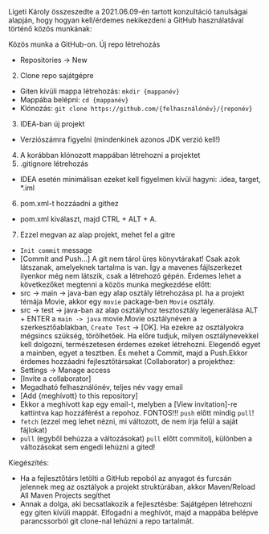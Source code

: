 Ligeti Károly összeszedte a 2021.06.09-én tartott konzultáció tanulságai alapján, hogy hogyan
kell/érdemes nekikezdeni a GitHub használatával történő közös munkának:

Közös munka a GitHub-on. Új repo létrehozás
- Repositories -> New
2. Clone repo sajátgépre
- Giten kívüli mappa létrehozás: `mkdir {mappanév}`
- Mappába belépni: `cd {mappanév}`
- Klónozás: `git clone https://github.com/{felhasználónév}/{reponév}`
3. IDEA-ban új projekt
- Verziószámra figyelni (mindenkinek azonos JDK verzió kell!)
4. A korábban klónozott mappában létrehozni a projektet
5. .gitignore létrehozás
- IDEA esetén minimálisan ezeket kell figyelmen kívül hagyni: .idea, target, *.iml
6. pom.xml-t hozzáadni a githez
- pom.xml kiválaszt, majd CTRL + ALT + A.
7. Ezzel megvan az alap projekt, mehet fel a gitre
- `Init commit` message
- [Commit and Push...] A git nem tárol üres könyvtárakat! Csak azok látszanak, amelyeknek tartalma is van. Így a
  mavenes fájlszerkezet ilyenkor még nem látszik, csak a létrehozó gépén. Érdemes lehet a következőket megtenni
  a közös munka megkezdése előtt:
- src -> main -> java-ban egy alap osztály létrehozása
  pl. ha a projekt témája Movie, akkor egy `movie` package-ben `Movie` osztály.
- src -> test -> java-ban az alap osztályhoz tesztosztály legenerálása
  ALT + ENTER a `main -> java` movie.Movie osztálynéven a szerkesztőablakban, `Create Test` -> [OK].
  Ha ezekre az osztályokra mégsincs szükség, törölhetőek. Ha előre tudjuk, milyen osztálynevekkel
  kell dolgozni, természetesen érdemes ezeket létrehozni. Elegendő egyet a mainben, egyet a tesztben.
  És mehet a Commit, majd a Push.Ekkor érdemes hozzáadni fejlesztőtársakat (Collaborator) a projekthez:
- Settings -> Manage access
- [Invite a collaborator]
- Megadható felhasználónév, teljes név vagy email
- [Add {meghívott} to this repository]
- Ekkor a meghívott kap egy email-t, melyben a [View invitation]-re kattintva kap hozzáférést a repohoz. FONTOS!!!
  `push` előtt mindig `pull`!
- `fetch` (ezzel meg lehet nézni, mi változott, de nem írja felül a saját fájlokat)
- `pull` (egyből behúzza a változásokat)
  `pull` előtt commitolj, különben a változásokat sem engedi lehúzni a gited!
  
Kiegészítés:

- Ha a fejlesztőtárs letölti a GitHub repoból az anyagot és furcsán jelennek meg az osztályok a projekt 
  struktúrában, akkor Maven/Reload All Maven Projects segíthet
- Annak a dolga, aki becsatlakozik a fejlesztésbe: 
  Sajátgépen létrehozni egy giten kívüli mappát.
  Elfogadni a meghívót, majd a mappába belépve parancssorból git clone-nal lehúzni a repo tartalmát.